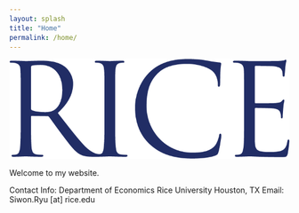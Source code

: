 ```yaml
---
layout: splash
title: "Home"
permalink: /home/
---
```


![Alt text](/assets/images/RICE_Wordmark_280_Blue.png)


Welcome to my website.

Contact Info:
Department of Economics Rice University
Houston, TX
Email: Siwon.Ryu [at] rice.edu